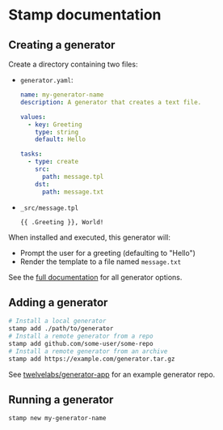 # Stamp documentation

## Creating a generator

Create a directory containing two files:

- `generator.yaml`:

  ```yaml
  name: my-generator-name
  description: A generator that creates a text file.

  values:
    - key: Greeting
      type: string
      default: Hello

  tasks:
    - type: create
      src:
        path: message.tpl
      dst:
        path: message.txt
  ```

- `_src/message.tpl`

  ```text
  {{ .Greeting }}, World!
  ```

When installed and executed, this generator will:

- Prompt the user for a greeting (defaulting to "Hello")
- Render the template to a file named `message.txt`

See the [full documentation](./Generator.md) for all generator options.

## Adding a generator

```bash
# Install a local generator
stamp add ./path/to/generator
# Install a remote generator from a repo
stamp add github.com/some-user/some-repo
# Install a remote generator from an archive
stamp add https://example.com/generator.tar.gz
```

See [twelvelabs/generator-app](https://github.com/twelvelabs/generator-app) for an example generator repo.

## Running a generator

```bash
stamp new my-generator-name
```
